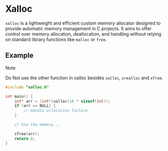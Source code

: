 # Xalloc 

`xalloc` is a lightweight and efficient custom memory allocator designed to provide automatic memory management in C projects. It aims to offer control over memory allocation, deallocation, and handling without relying on standard library functions like `malloc` or `free`.

## Example

> [!NOTE]
> 
> Do Not use the other function in xalloc besides `xalloc`, `xrealloc` and `xfree`. 

```c
#include "xalloc.h"

int main() {
    int* arr = (int*)xalloc(10 * sizeof(int));
    if (arr == NULL) {
        // Handle allocation failure
    }

    // Use the memory...

    xfree(arr);
    return 0;
}
```